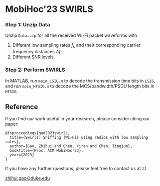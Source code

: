 # MobiHoc'23 SWIRLS

### Step 1: Unzip Data

Unzip `Data.zip` for all the received Wi-Fi packet waveforms with 

1. Different low sampling rates $f_s$ and their corresponding carrier frequency distances $\Delta f$;
2. Different SNR levels.

### Step 2: Perform SWIRLS

In MATLAB, run `main_LSIG.m` to decode the transmission time bits in `LSIG`, and run `main_HTSIG.m` to decode the MCS/bandwidth/PSDU length bits in `HTSIG`.

## Reference

If you find our work useful in your research, please consider citing our paper:

```console
@inproceedings{gao2023swirls,
  title={Swirls: Sniffing {Wi-Fi} using radios with low sampling rates},
  author={Gao, Zhihui and Chen, Yiran and Chen, Tingjun},
  booktitle={Proc. ACM MobiHoc'23},
  year={2023}
}
```

If you have any further questions, please feel free to contact us at :D

zhihui.gao@duke.edu
